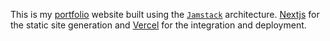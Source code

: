 This is my [portfolio](https://oroynak.digital) website built using the [`Jamstack`](https://jamstack.org) architecture. [Nextjs](https://nextjs.org) for the static site generation and [Vercel](https://vercel.com) for the integration and deployment.
